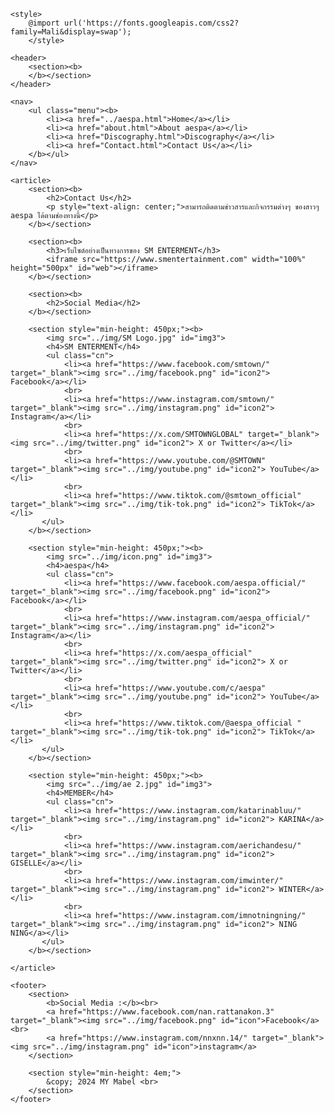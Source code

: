 <!doctype html>
<html>
<head>
    <meta charset="utf-8">
    <meta name="viewport" content="width=device-width, intitial-scale=1.0">
    <title>aespa</title>
    <link rel="stylesheet" href="../aespa.css">
    <link rel="icon" href="../img/icon.png">

    <style>
        @import url('https://fonts.googleapis.com/css2?family=Mali&display=swap');
        </style>
</head> 
<body>

    <header>
        <section><b>
        </b></section>
    </header>

    <nav>
        <ul class="menu"><b>
            <li><a href="../aespa.html">Home</a></li>
            <li><a href="about.html">About aespa</a></li>
            <li><a href="Discography.html">Discography</a></li>
            <li><a href="Contact.html">Contact Us</a></li>
        </b></ul>
    </nav>

    <article>
        <section><b>
            <h2>Contact Us</h2>
            <p style="text-align: center;">สามารถติดตามข่าวสารและกิจกรรมต่างๆ ของสาวๆ aespa ได้ตามช่องทางนี้</p>
        </b></section>

        <section><b>
            <h3>เว็บไซต์อย่างเป็นทางการของ SM ENTERMENT</h3>
            <iframe src="https://www.smentertainment.com" width="100%" height="500px" id="web"></iframe>
        </b></section>

        <section><b>
            <h2>Social Media</h2>
        </b></section>

        <section style="min-height: 450px;"><b>
            <img src="../img/SM Logo.jpg" id="img3">
            <h4>SM ENTERMENT</h4>
            <ul class="cn">
                <li><a href="https://www.facebook.com/smtown/" target="_blank"><img src="../img/facebook.png" id="icon2"> Facebook</a></li> 
                <br>
                <li><a href="https://www.instagram.com/smtown/" target="_blank"><img src="../img/instagram.png" id="icon2"> Instagram</a></li>
                <br>
                <li><a href="https://x.com/SMTOWNGLOBAL" target="_blank"><img src="../img/twitter.png" id="icon2"> X or Twitter</a></li>
                <br>
                <li><a href="https://www.youtube.com/@SMTOWN" target="_blank"><img src="../img/youtube.png" id="icon2"> YouTube</a></li> 
                <br>
                <li><a href="https://www.tiktok.com/@smtown_official" target="_blank"><img src="../img/tik-tok.png" id="icon2"> TikTok</a></li>
           </ul>
        </b></section>

        <section style="min-height: 450px;"><b>
            <img src="../img/icon.png" id="img3">
            <h4>aespa</h4>
            <ul class="cn">
                <li><a href="https://www.facebook.com/aespa.official/" target="_blank"><img src="../img/facebook.png" id="icon2"> Facebook</a></li> 
                <br>
                <li><a href="https://www.instagram.com/aespa_official/" target="_blank"><img src="../img/instagram.png" id="icon2"> Instagram</a></li>
                <br>
                <li><a href="https://x.com/aespa_official" target="_blank"><img src="../img/twitter.png" id="icon2"> X or Twitter</a></li>
                <br>
                <li><a href="https://www.youtube.com/c/aespa" target="_blank"><img src="../img/youtube.png" id="icon2"> YouTube</a></li> 
                <br>
                <li><a href="https://www.tiktok.com/@aespa_official " target="_blank"><img src="../img/tik-tok.png" id="icon2"> TikTok</a></li>
           </ul>
        </b></section>

        <section style="min-height: 450px;"><b>
            <img src="../img/ae 2.jpg" id="img3">
            <h4>MEMBER</h4>
            <ul class="cn">
                <li><a href="https://www.instagram.com/katarinabluu/" target="_blank"><img src="../img/instagram.png" id="icon2"> KARINA</a></li>
                <br>
                <li><a href="https://www.instagram.com/aerichandesu/" target="_blank"><img src="../img/instagram.png" id="icon2"> GISELLE</a></li>
                <br>
                <li><a href="https://www.instagram.com/imwinter/" target="_blank"><img src="../img/instagram.png" id="icon2"> WINTER</a></li>
                <br>
                <li><a href="https://www.instagram.com/imnotningning/" target="_blank"><img src="../img/instagram.png" id="icon2"> NING NING</a></li>
           </ul>
        </b></section>

    </article>

    <footer>
        <section> 
            <b>Social Media :</b><br>
            <a href="https://www.facebook.com/nan.rattanakon.3" target="_blank"><img src="../img/facebook.png" id="icon">Facebook</a> <br>
            <a href="https://www.instagram.com/nnxnn.14/" target="_blank"><img src="../img/instagram.png" id="icon">instagram</a>
        </section>

        <section style="min-height: 4em;">
            &copy; 2024 MY Mabel <br>
        </section>
    </footer>
</body>
</html>
